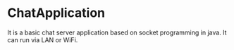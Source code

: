 # ChatApplication
It is a basic chat server application based on socket programming in java. It can run via LAN or WiFi.
